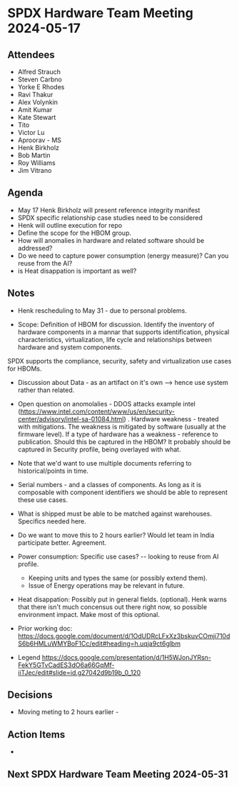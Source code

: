 # SPDX Hardware Team Meeting 2024-05-17

## Attendees
- Alfred Strauch
- Steven Carbno 
- Yorke E Rhodes
- Ravi Thakur
- Alex Volynkin
- Amit Kumar
- Kate Stewart
- Tito
- Victor Lu
- Aproorav - MS 
- Henk Birkholz
- Bob Martin
- Roy Williams
- Jim Vitrano


## Agenda
* May 17 Henk Birkholz will present reference integrity manifest
* SPDX specific relationship case studies need to be considered
* Henk will outline execution for repo
* Define the scope for the HBOM group.
* How will anomalies in hardware and related software should be addressed?
* Do we need to capture power consumption (energy measure)? Can you reuse from the AI?
* is Heat disappation is important as well?

## Notes
* Henk rescheduling to May 31 - due to personal problems.

* Scope: Definition of HBOM for discussion.
Identify the inventory of hardware components in a mannar that supports identification, physical characteristics, virtualization, life cycle and relationships between hardware and system components.

SPDX supports the compliance, security, safety and virtualization use cases for HBOMs.

 * Discussion about Data - as an artifact on it's own --> hence use system rather than related.
 
 * Open question on anomolalies - DDOS attacks example intel (https://www.intel.com/content/www/us/en/security-center/advisory/intel-sa-01084.html) .   Hardware weakness - treated with mitigations.   The weakness is mitigated by software (usually at the firmware level).    If a type of hardware has a weakness - reference to publication.   Should this be captured in the HBOM?   It probably should be captured in Security profile, being overlayed with what. 
 
 * Note that we'd want to use multiple documents referring to historical/points in time. 
 
 * Serial numbers - and a classes of components.   As long as it is composable with component identifiers we should be able to represent these use cases. 
 
 * What is shipped must be able to be matched against warehouses.   Specifics needed here.    
 
 * Do we want to move this to 2 hours earlier?   Would let team in India participate better.     Agreement.
 
 * Power consumption:   Specific use cases?   -- looking to reuse from AI profile. 
    * Keeping units and types the same (or possibly extend them). 
    * Issue of Energy operations may be relevant in future.
    
 * Heat disappation:  Possibly put in general fields.   (optional).   Henk warns that there isn't much concensus out there right now,  so possible environment impact.   Make most of this optional. 
 
 * Prior working doc:  https://docs.google.com/document/d/1OdUDRcLFxXz3bskuvCOmji710dS6b6HMLuWMYBoF1Cc/edit#heading=h.uqja9ct6glbm
 * Legend 
 https://docs.google.com/presentation/d/1H5WJonJYRsn-FekY5GTvCadES3dO6a66GqMf-iiTJec/edit#slide=id.g27042d9b19b_0_120
 
 
## Decisions
*  Moving meting to 2 hours earlier - 

## Action Items
*

## Next SPDX Hardware Team Meeting 2024-05-31
